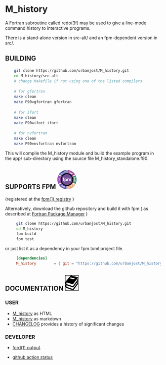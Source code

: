 # M_history

A Fortran subroutine called redo(3f) may be used to give a line-mode
command history to interactive programs.

There is a stand-alone version in src-alt/ and an fpm-dependent version
in src/.

## BUILDING

```bash
    git clone https://github.com/urbanjost/M_history.git
    cd M_history/src-alt
    # change Makefile if not using one of the listed compilers
     
    # for gfortran
    make clean
    make F90=gfortran gfortran
     
    # for ifort
    make clean
    make F90=ifort ifort

    # for nvfortran
    make clean
    make F90=nvfortran nvfortran
```

This will compile the M_history module and build the example program 
in the app/ sub-directory using the source file M_history_standalone.f90.

## SUPPORTS FPM ![fpm](docs/images/fpm_logo.gif)
(registered at the [fpm(1) registry](https://github.com/fortran-lang/fpm-registry) )

Alternatively, download the github repository and build it with 
fpm ( as described at [Fortran Package Manager](https://github.com/fortran-lang/fpm) )

```bash
     git clone https://github.com/urbanjost/M_history.git
     cd M_history
     fpm build
     fpm test
```

or just list it as a dependency in your fpm.toml project file.

```toml
     [dependencies]
     M_history        = { git = "https://github.com/urbanjost/M_history.git" }
```

## DOCUMENTATION   ![docs](docs/images/docs.gif)

### USER  
  + [M_history](https://urbanjost.github.io/M_history/M_history.html) as HTML
  + [M_history](md/redo.3.md) as markdown
  + [CHANGELOG](docs/CHANGELOG.md) provides a history of significant changes

### DEVELOPER
  + [ford(1) output](https://urbanjost.github.io/M_history/fpm-ford/index.html).
<!--
  + [doxygen(1) output](https://urbanjost.github.io/M_history/doxygen_out/html/index.html).
-->
  + [github action status](docs/STATUS.md) 

